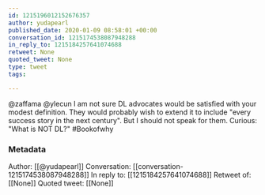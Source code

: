 ```yaml
---
id: 1215196012152676357
author: yudapearl
published_date: 2020-01-09 08:58:01 +00:00
conversation_id: 1215174538087948288
in_reply_to: 1215184257641074688
retweet: None
quoted_tweet: None
type: tweet
tags:

---
```


@zaffama @ylecun I am not sure DL advocates would be satisfied with your modest definition. They would probably wish to extend it to include "every success story in the next century". But I should not speak for them. Curious: "What is NOT DL?" #Bookofwhy

### Metadata

Author: [[@yudapearl]]
Conversation: [[conversation-1215174538087948288]]
In reply to: [[1215184257641074688]]
Retweet of: [[None]]
Quoted tweet: [[None]]
